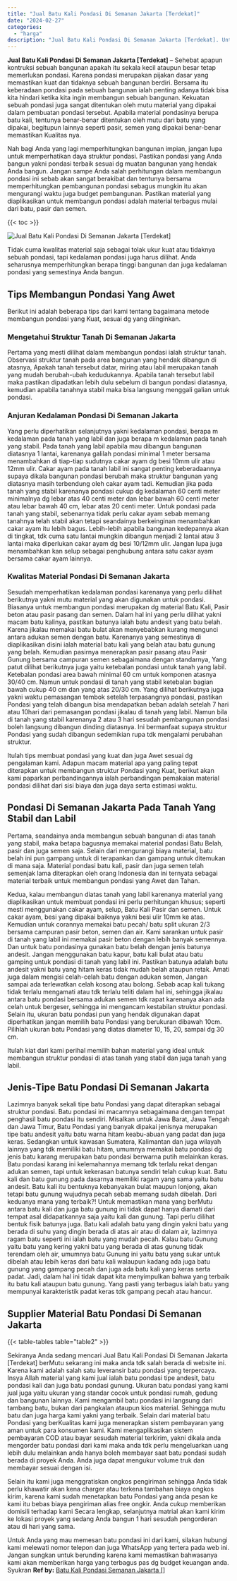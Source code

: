 ```yaml
---
title: "Jual Batu Kali Pondasi Di Semanan Jakarta [Terdekat]"
date: "2024-02-27"
categories: 
  - "harga"
description: "Jual Batu Kali Pondasi Di Semanan Jakarta [Terdekat]. Untuk Anda yang mau memesan batu pondasi ini dari kami, silakan hubungi kami melewati nomor telepon dan..."
---
```


**Jual Batu Kali Pondasi Di Semanan Jakarta \[Terdekat\]** – Sehebat apapun kontruksi sebuah bangunan apakah itu sekala kecil ataupun besar tetap memerlukan pondasi. Karena pondasi merupakan pijakan dasar yang memastikan kuat dan tidaknya sebuah bangunan berdiri. Bersama itu keberadaan pondasi pada sebuah bangunan ialah penting adanya tidak bisa kita hindari ketika kita ingin membangun sebuah bangunan. Kekuatan sebuah pondasi juga sangat ditentukan oleh mutu material yang dipakai dalam pembuatan pondasi tersebut. Apabila material pondasinya berupa batu kali, tentunya benar-benar ditentukan oleh mutu dari batu yang dipakai, begitupun lainnya seperti pasir, semen yang dipakai benar-benar memastikan Kualitas nya.

Nah bagi Anda yang lagi memperhitungkan bangunan impian, jangan lupa untuk memperhatikan daya struktur pondasi. Pastikan pondasi yang Anda bangun yakni pondasi terbaik sesuai dg muatan bangunan yang hendak Anda bangun. Jangan sampe Anda salah perhitungan dalam membangun pondasi ini sebab akan sangat berakibat dan tentunya bersama memperhitungkan pembangunan pondasi sebagus mungkin itu akan mengurangi waktu juga budget pembangunan. Pastikan material yang diaplikasikan untuk membangun pondasi adalah material terbagus mulai dari batu, pasir dan semen.

{{< toc >}}

![Jual Batu Kali Pondasi Di Semanan Jakarta [Terdekat]](/images/jual-batu-kali-28.png)

Tidak cuma kwalitas material saja sebagai tolak ukur kuat atau tidaknya sebuah pondasi, tapi kedalaman pondasi juga harus dilihat. Anda seharusnya memperhitungkan berapa tinggi bangunan dan juga kedalaman pondasi yang semestinya Anda bangun.

## Tips Membangun Pondasi Yang Awet

Berikut ini adalah beberapa tips dari kami tentang bagaimana metode membangun pondasi yang Kuat, sesuai dg yang diinginkan.

### Mengetahui Struktur Tanah Di Semanan Jakarta

Pertama yang mesti dilihat dalam membangun pondasi ialah struktur tanah. Observasi struktur tanah pada area bangunan yang hendak dibangun di atasnya, Apakah tanah tersebut datar, miring atau labil merupakan tanah yang mudah berubah-ubah kedudukannya. Apabila tanah tersebut labil maka pastikan dipadatkan lebih dulu sebelum di bangun pondasi diatasnya, kemudian apabila tanahnya stabil maka bisa langsung menggali galian untuk pondasi.

### Anjuran Kedalaman Pondasi Di Semanan Jakarta

Yang perlu diperhatikan selanjutnya yakni kedalaman pondasi, berapa m kedalaman pada tanah yang labil dan juga berapa m kedalaman pada tanah yang stabil. Pada tanah yang labil apabila mau dibangun bangunan diatasnya 1 lantai, karenanya galilah pondasi minimal 1 meter bersama menambahkan di tiap-tiap sudutnya cakar ayam dg besi 10mm ulir atau 12mm ulir. Cakar ayam pada tanah labil ini sangat penting keberadaannya supaya dikala bangunan pondasi berubah maka struktur bangunan yang diatasnya masih terbendung oleh cakar ayam tadi. Kemudian jika pada tanah yang stabil karenanya pondasi cukup dg kedalaman 60 centi meter minimalnya dg lebar atas 40 centi meter dan lebar bawah 60 centi meter atau lebar bawah 40 cm, lebar atas 20 centi meter. Untuk pondasi pada tanah yang stabil, sebenarnya tidak perlu cakar ayam sebab memang tanahnya telah stabil akan tetapi seandainya berkeinginan menambahkan cakar ayam itu lebih bagus. Lebih-lebih apabila bangunan kedepannya akan di tingkat, tdk cuma satu lantai mungkin dibangun menjadi 2 lantai atau 3 lantai maka diperlukan cakar ayam dg besi 10/12mm ulir. Jangan lupa juga menambahkan kan selup sebagai penghubung antara satu cakar ayam bersama cakar ayam lainnya.

### Kwalitas Material Pondasi Di Semanan Jakarta

Sesudah memperhatikan kedalaman pondasi karenanya yang perlu dilihat berikutnya yakni mutu material yang akan digunakan untuk pondasi. Biasanya untuk membangun pondasi merupakan dg material Batu Kali, Pasir beton atau pasir pasang dan semen. Dalam hal ini yang perlu dilihat yakni macam batu kalinya, pastikan batunya ialah batu andesit yang batu belah. Karena jikalau memakai batu bulat akan menyebabkan kurang mengunci antara adukan semen dengan batu. Karenanya yang semestinya di diaplikasikan disini ialah material batu kali yang belah atau batu gunung yang belah. Kemudian pasirnya menerapkan pasir pasang atau Pasir Gunung bersama campuran semen sebagaimana dengan standarnya, Yang patut dilihat berikutnya juga yaitu ketebalan pondasi untuk tanah yang labil. Ketebalan pondasi area bawah minimal 60 cm untuk komponen atasnya 30/40 cm. Namun untuk pondasi di tanah yang stabil ketebalan bagian bawah cukup 40 cm dan yang atas 20/30 cm. Yang dilihat berikutnya juga yakni waktu pemasangan tembok setelah terpasangnya pondasi, pastikan Pondasi yang telah dibangun bisa mendapatkan beban adalah setelah 7 hari atau 10hari dari pemasangan pondasi jikalau di tanah yang labil. Namun bila di tanah yang stabil karenanya 2 atau 3 hari sesudah pembangunan pondasi boleh langsung dibangun dinding diatasnya. Ini bermanfaat supaya struktur Pondasi yang sudah dibangun sedemikian rupa tdk mengalami perubahan struktur.

Itulah tips membuat pondasi yang kuat dan juga Awet sesuai dg pengalaman kami. Adapun macam material apa yang paling tepat diterapkan untuk membangun struktur Pondasi yang Kuat, berikut akan kami paparkan perbandingannya ialah perbandingan pemakaian material pondasi dilihat dari sisi biaya dan juga daya serta estimasi waktu.

## Pondasi Di Semanan Jakarta Pada Tanah Yang Stabil dan Labil

Pertama, seandainya anda membangun sebuah bangunan di atas tanah yang stabil, maka betapa bagusnya memakai material pondasi Batu Belah, pasir dan juga semen saja. Selain dari mengurangi biaya material, batu belah ini pun gampang untuk di terapankan dan gampang untuk ditemukan di mana saja. Material pondasi batu kali, pasir dan juga semen telah semenjak lama diterapkan oleh orang Indonesia dan ini ternyata sebagai material terbaik untuk membangun pondasi yang Awet dan Tahan.

Kedua, kalau membangun diatas tanah yang labil karenanya material yang diaplikasikan untuk membuat pondasi ini perlu perhitungan khusus; seperti mesti menggunakan cakar ayam, selup, Batu Kali Pasir dan semen. Untuk cakar ayam, besi yang dipakai baiknya yakni besi ulir 10mm ke atas. Kemudian untuk corannya memakai batu pecah/ batu split ukuran 2/3 bersama campuran pasir beton, semen dan air. Kami sarankan untuk pasir di tanah yang labil ini memakai pasir beton dengan lebih banyak semennya. Dan untuk batu pondasinya gunakan batu belah dengan jenis batunya andesit. Jangan menggunakan batu kapur, batu kali bulat atau batu gamping untuk pondasi di tanah yang labil ini. Pastikan batunya adalah batu andesit yakni batu yang hitam keras tidak mudah belah ataupun retak. Amati juga dalam mengisi celah-celah batu dengan adukan semen, Jangan sampai ada terlewatkan celah kosong atau bolong. Sebab acap kali tukang tidak terlalu mengamati atau tdk terlalu teliti dalam hal ini, sehingga jikalau antara batu pondasi bersama adukan semen tdk rapat karenanya akan ada celah untuk bergeser, sehingga ini mengancam kestabilan struktur pondasi. Selain itu, ukuran batu pondasi pun yang hendak digunakan dapat diperhatikan jangan memilih batu Pondasi yang berukuran dibawah 10cm. Pilihlah ukuran batu Pondasi yang diatas diameter 10, 15, 20, sampai dg 30 cm.

Itulah kiat dari kami perihal memilih bahan material yang ideal untuk membangun struktur pondasi di atas tanah yang stabil dan juga tanah yang labil.

## Jenis-Tipe Batu Pondasi Di Semanan Jakarta

Lazimnya banyak sekali tipe batu Pondasi yang dapat diterapkan sebagai struktur pondasi. Batu pondasi ini macamnya sebagaimana dengan tempat penghasil batu pondasi itu sendiri. Misalkan untuk Jawa Barat, Jawa Tengah dan Jawa Timur, Batu Pondasi yang banyak dipakai jenisnya merupakan tipe batu andesit yaitu batu warna hitam keabu-abuan yang padat dan juga keras. Sedangkan untuk kawasan Sumatera, Kalimantan dan juga wilayah lainnya yang tdk memiliki batu hitam, umumnya memakai batu pondasi dg jenis batu karang merupakan batu pondasi berwarna putih melainkan keras. Batu pondasi karang ini kelemahannya memang tdk terlalu rekat dengan adukan semen, tapi untuk kekerasan batunya sendiri telah cukup kuat. Batu kali dan batu gunung pada dasarnya memiliki ragam yang sama yaitu batu andesit. Batu kali itu bentuknya kebanyakan bulat maupun lonjong, akan tetapi batu gunung wujudnya pecah sebab memang sudah dibelah. Dari keduanya mana yang terbaik?! Untuk memastikan mana yang berMutu antara batu kali dan juga batu gunung ini tidak dapat hanya diamati dari tempat asal didapatkannya saja yaitu kali dan gunung. Tapi perlu dilihat bentuk fisik batunya juga. Batu kali adalah batu yang dingin yakni batu yang berada di suhu yang dingin berada di atas air atau di dalam air, lazimnya ragam batu seperti ini ialah batu yang mudah pecah. Kalau batu Gunung yaitu batu yang kering yakni batu yang berada di atas gunung tidak terendam oleh air, umumnya batu Gunung ini yaitu batu yang sukar untuk dibelah atau lebih keras dari batu kali walaupun kadang ada juga batu gunung yang gampang pecah dan juga ada batu kali yang keras serta padat. Jadi, dalam hal ini tidak dapat kita menyimpulkan bahwa yang terbaik itu batu kali ataupun batu gunung. Yang pasti yang terbagus ialah batu yang mempunyai karakteristik padat keras tdk gampang pecah atau hancur.

## Supplier Material Batu Pondasi Di Semanan Jakarta

{{< table-tables table="table2" >}}

Sekiranya Anda sedang mencari Jual Batu Kali Pondasi Di Semanan Jakarta \[Terdekat\] berMutu sekarang ini maka anda tdk salah berada di website ini. Karena kami adalah salah satu leveransir batu pondasi yang terpercaya. Insya Allah material yang kami jual ialah batu pondasi tipe andesit, batu pondasi kali dan juga batu pondasi gunung. Ukuran batu pondasi yang kami jual juga yaitu ukuran yang standar cocok untuk pondasi rumah, gedung dan bangunan lainnya. Kami mengambil batu pondasi ini langsung dari tambang batu, bukan dari pangkalan ataupun kios material. Sehingga mutu batu dan juga harga kami yakni yang terbaik. Selain dari material batu Pondasi yang berKualitas kami juga menerapkan sistem pembayaran yang aman untuk para konsumen kami. Kami mengaplikasikan sistem pembayaran COD atau bayar sesudah material terkirim, yakni dikala anda mengorder batu pondasi dari kami maka anda tdk perlu mengeluarkan uang lebih dulu melainkan anda hanya boleh membayar saat batu pondasi sudah berada di proyek Anda. Anda juga dapat mengukur volume truk dan membayar sesuai dengan isi.

Selain itu kami juga menggratiskan ongkos pengiriman sehingga Anda tidak perlu khawatir akan kena charger atau terkena tambahan biaya ongkos kirim, karena kami sudah menetapkan batu Pondasi yang anda pesan ke kami itu bebas biaya pengiriman alias free ongkir. Anda cukup memberikan domisili terhadap kami Secara lengkap, selanjutnya matrial akan kami kirim ke lokasi proyek yang sedang Anda bangun 1 hari sesudah pengorderan atau di hari yang sama.

Untuk Anda yang mau memesan batu pondasi ini dari kami, silakan hubungi kami melewati nomor telepon dan juga WhatsApp yang tertera pada web ini. Jangan sungkan untuk berunding karena kami memastikan bahwasanya kami akan memberikan harga yang terbagus pas dg budget keuangan anda. Syukran
**Ref by:** [Batu Kali Pondasi Semanan Jakarta []](https://id.wikipedia.org/wiki/Batu)
